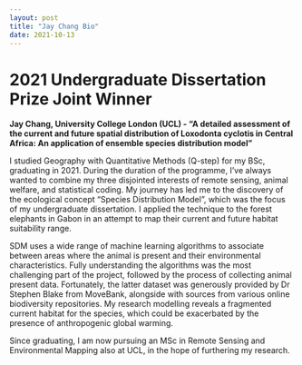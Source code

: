 ```yaml
---
layout: post
title: "Jay Chang Bio"
date: 2021-10-13
---
```


# 2021 Undergraduate Dissertation Prize Joint Winner

**Jay Chang, University College London (UCL) - “A detailed assessment of the current and future spatial distribution of Loxodonta cyclotis in Central Africa: An application of ensemble species distribution model”**

I studied Geography with Quantitative Methods (Q-step) for my BSc, graduating in 2021. During the duration of the programme, I’ve always wanted to combine my three disjointed interests of remote sensing, animal welfare, and statistical coding. My journey has led me to the discovery of the ecological concept “Species Distribution Model”, which was the focus of my undergraduate dissertation. I applied the technique to the forest elephants in Gabon in an attempt to map their current and future habitat suitability range. 

SDM uses a wide range of machine learning algorithms to associate between areas where the animal is present and their environmental characteristics. Fully understanding the algorithms was the most challenging part of the project, followed by the process of collecting animal present data. Fortunately, the latter dataset was generously provided by Dr Stephen Blake from MoveBank, alongside with sources from various online biodiversity repositories. My research modelling reveals a fragmented current habitat for the species, which could be exacerbated by the presence of anthropogenic global warming. 

Since graduating, I am now pursuing an MSc in Remote Sensing and Environmental Mapping also at UCL, in the hope of furthering my research.
